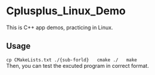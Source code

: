 # Cplusplus_Linux_Demo

This is C++ app demos, practicing in Linux.

## Usage

`cp CMakeLists.txt ./{sub-forld}  
cmake ./  
make`  
Then, you can test the excuted program in correct format.  
